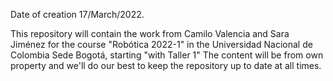 Date of creation 17/March/2022.

This repository will contain the work from Camilo Valencia and Sara Jiménez for the course "Robótica 2022-1" in the Universidad Nacional de Colombia Sede Bogotá, starting "with Taller 1"
The content will be from own property  and we'll do our best to keep the repository up to date at all times.